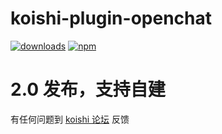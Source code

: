 # koishi-plugin-openchat
[![downloads](https://img.shields.io/npm/dm/koishi-plugin-openchat?style=flat-square)](https://www.npmjs.com/package/koishi-plugin-openchat)
[![npm](https://img.shields.io/npm/v/koishi-plugin-openchat?style=flat-square)](https://www.npmjs.com/package/koishi-plugin-openchat)

# 2.0 发布，支持自建

有任何问题到 [koishi 论坛](https://forum.koishi.xyz/t/topic/59) 反馈
